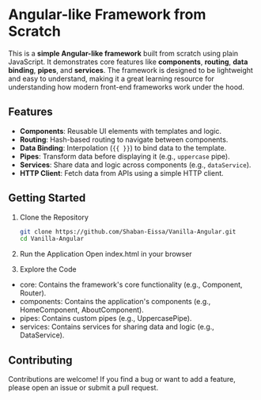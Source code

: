 # Angular-like Framework from Scratch

This is a **simple Angular-like framework** built from scratch using plain JavaScript. It demonstrates core features like **components**, **routing**, **data binding**, **pipes**, and **services**. The framework is designed to be lightweight and easy to understand, making it a great learning resource for understanding how modern front-end frameworks work under the hood.

## Features

- **Components**: Reusable UI elements with templates and logic.
- **Routing**: Hash-based routing to navigate between components.
- **Data Binding**: Interpolation (`{{ }}`) to bind data to the template.
- **Pipes**: Transform data before displaying it (e.g., `uppercase` pipe).
- **Services**: Share data and logic across components (e.g., `dataService`).
- **HTTP Client**: Fetch data from APIs using a simple HTTP client.

## Getting Started
1. Clone the Repository
   ```bash
   git clone https://github.com/Shaban-Eissa/Vanilla-Angular.git
   cd Vanilla-Angular
   ```

2. Run the Application
Open index.html in your browser

3. Explore the Code
 - core: Contains the framework's core functionality (e.g., Component, Router).
 - components: Contains the application's components (e.g., HomeComponent, AboutComponent).
 - pipes: Contains custom pipes (e.g., UppercasePipe).
 - services: Contains services for sharing data and logic (e.g., DataService).


## Contributing
Contributions are welcome! If you find a bug or want to add a feature, please open an issue or submit a pull request.

